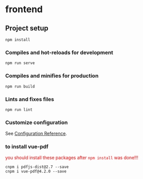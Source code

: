 # frontend

## Project setup
```
npm install
```

### Compiles and hot-reloads for development
```
npm run serve
```

### Compiles and minifies for production
```
npm run build
```

### Lints and fixes files
```
npm run lint
```

### Customize configuration
See [Configuration Reference](https://cli.vuejs.org/config/).


### to install vue-pdf
<span style="color:red;">you should install these packages after `npm install` was done!!!</span>
```
cnpm i pdfjs-dist@2.7 --save
cnpm i vue-pdf@4.2.0 --save
```
